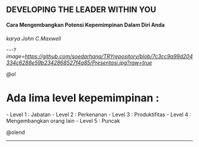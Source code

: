 ## DEVELOPING THE LEADER WITHIN YOU

<h4> Cara Mengembangkan Potensi Kepemimpinan Dalam Diri Anda</h4>
<h6> karya John C.Maxwell


---?image=https://github.com/soedarhana/TRYrepository/blob/7c3cc9a99d204334c6288e59b2342868527f4a85/Presentasi.jpg?raw=true

@ol

<h1>Ada lima level kepemimpinan :</h1>
- Level 1 : Jabatan
- Level 2 : Perkenanan
- Level 3 : Produktifitas
- Level 4 : Mengembangkan orang lain
- Level 5 : Puncak

@olend

---
